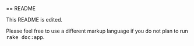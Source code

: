 == README

This README is edited.


Please feel free to use a different markup language if you do not plan to run
<tt>rake doc:app</tt>.
